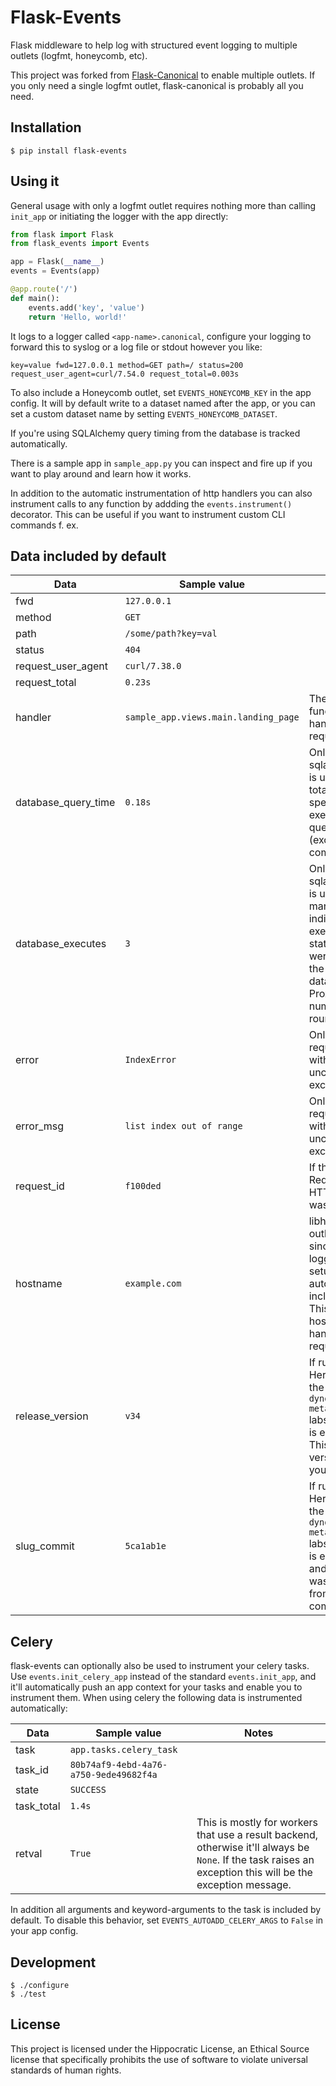 Flask-Events
===============

Flask middleware to help log with structured event logging to multiple outlets (logfmt, honeycomb, etc).

This project was forked from [Flask-Canonical](https://github.com/megacool/flask-canonical/) to
enable multiple outlets. If you only need a single logfmt outlet, flask-canonical is probably all
you need.


Installation
------------

    $ pip install flask-events


Using it
--------

General usage with only a logfmt outlet requires nothing more than calling `init_app` or initiating
the logger with the app directly:

```python
from flask import Flask
from flask_events import Events

app = Flask(__name__)
events = Events(app)

@app.route('/')
def main():
    events.add('key', 'value')
    return 'Hello, world!'
```

It logs to a logger called `<app-name>.canonical`, configure your logging to forward this to syslog or a log file or stdout however you like:

    key=value fwd=127.0.0.1 method=GET path=/ status=200 request_user_agent=curl/7.54.0 request_total=0.003s

To also include a Honeycomb outlet, set `EVENTS_HONEYCOMB_KEY` in the app config. It will by default write to a dataset named after the app, or you can set a custom dataset name by setting `EVENTS_HONEYCOMB_DATASET`.

If you're using SQLAlchemy query timing from the database is tracked automatically.

There is a sample app in `sample_app.py` you can inspect and fire up if you want to play around and learn how it works.

In addition to the automatic instrumentation of http handlers you can also instrument calls to any function by addding the `events.instrument()` decorator. This can be useful if you want to instrument custom CLI commands f. ex.


Data included by default
------------------------

| Data | Sample value | Notes |
| ---- | ------------ | ----- |
| fwd  | `127.0.0.1` | |
| method | `GET` | |
| path | `/some/path?key=val` | |
| status | `404` | |
| request_user_agent | `curl/7.38.0` | |
| request_total | `0.23s` | |
| handler | `sample_app.views.main.landing_page` | The view function that handled the request. |
| database_query_time | `0.18s` | Only if sqlalchemy is used. The total time spent on executing db queries (excluding commit). |
| database_executes | `3` | Only if sqlalchemy is used. How many individual execute statements were sent to the database. Proxy for number of roundtrips. |
| error | `IndexError` | Only if the request fails with an uncaught exception. |
| error_msg | `list index out of range` | Only if the request fails with an uncaught exception. |
| request_id | `f100ded` | If the X-Request-ID HTTP header was present. |
| hostname | `example.com` | libhoney outlet only, since most logging setups automatically includes this. This is the host that handled the request. |
| release_version | `v34` | If running on Heroku and the `runtime-dyno-metadata` labs feature is enabled. This is the version of your app. |
| slug_commit | `5ca1ab1e` | If running on Heroku and the `runtime-dyno-metadata` labs feature is enabled, and the slug was built from a git commit. |


Celery
------

flask-events can optionally also be used to instrument your celery tasks. Use `events.init_celery_app` instead of the standard `events.init_app`, and it'll automatically push an app context for your tasks and enable you to instrument them. When using celery the following data is instrumented automatically:

| Data | Sample value | Notes |
| ---- | ------------ | ----- |
| task | `app.tasks.celery_task` | |
| task_id | `80b74af9-4ebd-4a76-a750-9ede49682f4a` | |
| state | `SUCCESS` | |
| task_total | `1.4s` | |
| retval | `True` | This is mostly for workers that use a result backend, otherwise it'll always be `None`. If the task raises an exception this will be the exception message. |

In addition all arguments and keyword-arguments to the task is included by default. To disable this behavior, set `EVENTS_AUTOADD_CELERY_ARGS` to `False` in your app config.


Development
-----------

    $ ./configure
    $ ./test


License
-------

This project is licensed under the Hippocratic License, an Ethical Source license that
specifically prohibits the use of software to violate universal standards of human rights.
